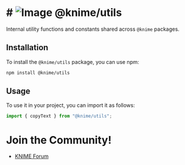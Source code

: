 # # ![Image](https://www.knime.com/sites/default/files/knime_logo_github_40x40_4layers.png) @knime/utils

Internal utility functions and constants shared across `@knime` packages.

## Installation

To install the `@knime/utils` package, you can use npm:

```bash
npm install @knime/utils
```

## Usage

To use it in your project, you can import it as follows:

```javascript
import { copyText } from "@knime/utils";
```

# Join the Community!

- [KNIME Forum](https://forum.knime.com/)
